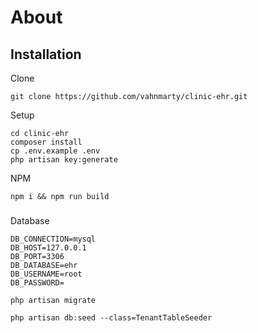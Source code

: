 # About


## Installation

Clone

```
git clone https://github.com/vahnmarty/clinic-ehr.git

```

Setup

```
cd clinic-ehr
composer install
cp .env.example .env
php artisan key:generate
```


NPM 

```
npm i && npm run build
```



### 

Database

```
DB_CONNECTION=mysql
DB_HOST=127.0.0.1
DB_PORT=3306
DB_DATABASE=ehr
DB_USERNAME=root
DB_PASSWORD=
```

```
php artisan migrate
```

```
php artisan db:seed --class=TenantTableSeeder
```


